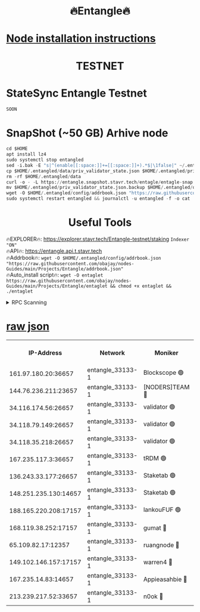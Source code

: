 <h1 align="center"> 🔥Entangle🔥</h1>

[Node installation instructions](https://github.com/obajay/nodes-Guides/tree/main/Projects/Entangle)
=

<h1 align="center"> TESTNET</h1>

# StateSync Entangle Testnet
```python
SOON
```
# SnapShot (~50 GB) Arhive node
```python
cd $HOME
apt install lz4
sudo systemctl stop entangled
sed -i.bak -E "s|^(enable[[:space:]]+=[[:space:]]+).*$|\1false|" ~/.entangled/config/config.toml
cp $HOME/.entangled/data/priv_validator_state.json $HOME/.entangled/priv_validator_state.json.backup
rm -rf $HOME/.entangled/data
curl -o - -L https://entangle.snapshot.stavr.tech/entagle/entagle-snap.tar.lz4 | lz4 -c -d - | tar -x -C $HOME/.entangled --strip-components 2
mv $HOME/.entangled/priv_validator_state.json.backup $HOME/.entangled/data/priv_validator_state.json
wget -O $HOME/.entangled/config/addrbook.json "https://raw.githubusercontent.com/obajay/nodes-Guides/main/Projects/Entangle/addrbook.json"
sudo systemctl restart entangled && journalctl -u entangled -f -o cat
```
 <h1 align="center"> Useful Tools</h1>
 
🔥EXPLORER🔥: https://explorer.stavr.tech/Entangle-testnet/staking        `Indexer "ON"` \
🔥API🔥:      https://entangle.api.t.stavr.tech \
🔥Addrbook🔥: ```wget -O $HOME/.entangled/config/addrbook.json "https://raw.githubusercontent.com/obajay/nodes-Guides/main/Projects/Entangle/addrbook.json"``` \
🔥Auto_install script🔥:  `wget -O entaglet https://raw.githubusercontent.com/obajay/nodes-Guides/main/Projects/Entangle/entaglet && chmod +x entaglet && ./entaglet`


<details>
<summary>RPC Scanning</summary>

<h2 align="center"> We scan nodes in real time every 4 hours. And we provide the final result of RPC endpoints.
We cannot influence the operation of these nodes in any way. </h2>


```python
If Voting Power is higher than 0 --> then the Node is a validator of the network and may be subject to attack and be a potential threat to the chain.
```
```python
We marked such validators with a red symbol
```

</details>

[raw json](https://rpc-check.entangt.stavr.tech/entangt/rpc-entangt-result.json)
=


<table><tr><th>IP-Address</th><th>Network</th><th>Moniker</th><th>Latest Block Height</th><th>Earliest Block Height</th><th>Catching Up</th><th>Tx Index</th><th>Voting Power</th><th>Scan Time</th></tr><tr><td>161.97.180.20:36657</td><td>entangle_33133-1</td><td>Blockscope 🟢</td><td>1823818</td><td>1</td><td>False</td><td>off</td><td>0</td><td>2024-01-23T12:34:37.020665956UTC</td></tr><tr><td>144.76.236.211:23657</td><td>entangle_33133-1</td><td>[NODERS]TEAM 🔴</td><td>1823820</td><td>1</td><td>False</td><td>off</td><td>47049800500000000</td><td>2024-01-23T12:34:49.181041722UTC</td></tr><tr><td>34.116.174.56:26657</td><td>entangle_33133-1</td><td>validator 🟢</td><td>1823820</td><td>1</td><td>False</td><td>on</td><td>0</td><td>2024-01-23T12:34:53.937223997UTC</td></tr><tr><td>34.118.79.149:26657</td><td>entangle_33133-1</td><td>validator 🟢</td><td>1823821</td><td>1</td><td>False</td><td>on</td><td>0</td><td>2024-01-23T12:34:56.716258716UTC</td></tr><tr><td>34.118.35.218:26657</td><td>entangle_33133-1</td><td>validator 🟢</td><td>1823821</td><td>1</td><td>False</td><td>on</td><td>0</td><td>2024-01-23T12:34:57.305028265UTC</td></tr><tr><td>167.235.117.3:36657</td><td>entangle_33133-1</td><td>tRDM 🟢</td><td>1823821</td><td>1</td><td>False</td><td>on</td><td>0</td><td>2024-01-23T12:34:57.604341962UTC</td></tr><tr><td>136.243.33.177:26657</td><td>entangle_33133-1</td><td>Staketab 🟢</td><td>1823820</td><td>660001</td><td>False</td><td>on</td><td>0</td><td>2024-01-23T12:34:51.471206250UTC</td></tr><tr><td>148.251.235.130:14657</td><td>entangle_33133-1</td><td>Staketab 🟢</td><td>1823818</td><td>660801</td><td>False</td><td>on</td><td>0</td><td>2024-01-23T12:34:36.657796496UTC</td></tr><tr><td>188.165.220.208:17157</td><td>entangle_33133-1</td><td>lankouFUF 🟢</td><td>1823819</td><td>725001</td><td>False</td><td>on</td><td>0</td><td>2024-01-23T12:34:42.044774059UTC</td></tr><tr><td>168.119.38.252:17157</td><td>entangle_33133-1</td><td>gumat 🔴</td><td>1823819</td><td>962001</td><td>False</td><td>on</td><td>310893412878335</td><td>2024-01-23T12:34:41.789520313UTC</td></tr><tr><td>65.109.82.17:12357</td><td>entangle_33133-1</td><td>ruangnode 🔴</td><td>1823818</td><td>1312001</td><td>False</td><td>off</td><td>404885256713246</td><td>2024-01-23T12:34:37.485269716UTC</td></tr><tr><td>149.102.146.157:17157</td><td>entangle_33133-1</td><td>warren4 🔴</td><td>1823820</td><td>1436001</td><td>False</td><td>on</td><td>484417023854259</td><td>2024-01-23T12:34:48.957284552UTC</td></tr><tr><td>167.235.14.83:14657</td><td>entangle_33133-1</td><td>Appieasahbie 🔴</td><td>1823821</td><td>1716001</td><td>False</td><td>on</td><td>44123221801989996</td><td>2024-01-23T12:34:56.951067448UTC</td></tr><tr><td>213.239.217.52:33657</td><td>entangle_33133-1</td><td>n0ok 🔴</td><td>1823820</td><td>1723820</td><td>False</td><td>off</td><td>46574392273662988</td><td>2024-01-23T12:34:54.182127060UTC</td></tr></table>
